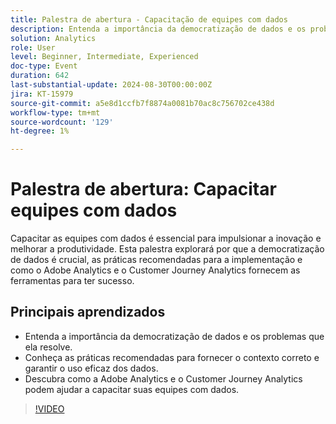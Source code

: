 ```yaml
---
title: Palestra de abertura - Capacitação de equipes com dados
description: Entenda a importância da democratização de dados e os problemas que ela resolve.Saiba mais sobre as práticas recomendadas para fornecer o contexto correto e garantir o uso eficaz dos dados. Descubra como a Adobe Analytics e o Customer Journey Analytics podem ajudar a capacitar suas equipes com dados.
solution: Analytics
role: User
level: Beginner, Intermediate, Experienced
doc-type: Event
duration: 642
last-substantial-update: 2024-08-30T00:00:00Z
jira: KT-15979
source-git-commit: a5e8d1ccfb7f8874a0081b70ac8c756702ce438d
workflow-type: tm+mt
source-wordcount: '129'
ht-degree: 1%

---
```



# Palestra de abertura: Capacitar equipes com dados

Capacitar as equipes com dados é essencial para impulsionar a inovação e melhorar a produtividade. Esta palestra explorará por que a democratização de dados é crucial, as práticas recomendadas para a implementação e como o Adobe Analytics e o Customer Journey Analytics fornecem as ferramentas para ter sucesso.

## Principais aprendizados

* Entenda a importância da democratização de dados e os problemas que ela resolve.
* Conheça as práticas recomendadas para fornecer o contexto correto e garantir o uso eficaz dos dados.
* Descubra como a Adobe Analytics e o Customer Journey Analytics podem ajudar a capacitar suas equipes com dados.

>[!VIDEO](https://video.tv.adobe.com/v/3432751/?learn=on)
